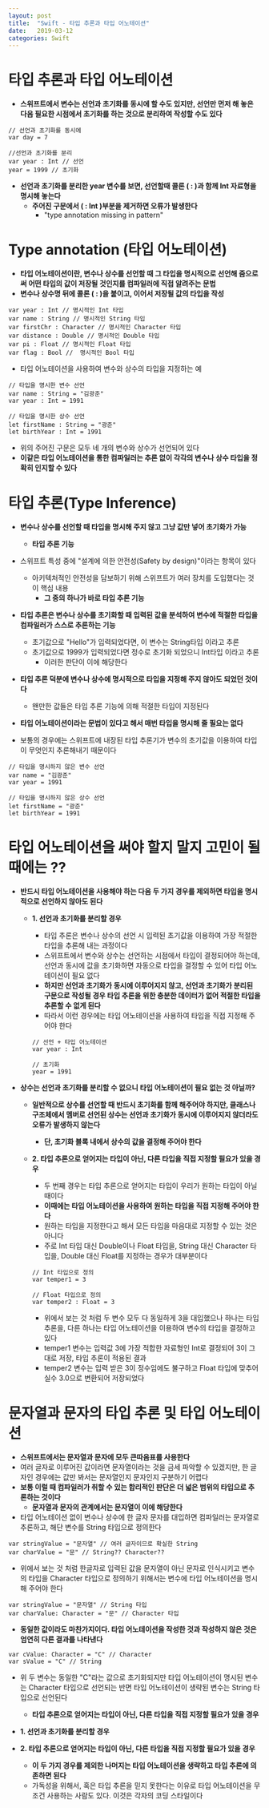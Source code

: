```yaml
---
layout: post
title:  "Swift - 타입 추론과 타입 어노테이션"
date:   2019-03-12
categories: Swift
---
```


# 타입 추론과 타입 어노테이션

- **스위프트에서 변수는 선언과 초기화를 동시에 할 수도 있지만, 선언만 먼저 해 놓은 다음 필요한 시점에서 초기화를 하는 것으로 분리하여 작성할 수도 있다**

```
// 선언과 초기화를 동시에
var day = 7

//선언과 초기화를 분리
var year : Int // 선언
year = 1999 // 초기화
```

- **선언과 초기화를 분리한 year 변수를 보면, 선언할때 콜론 ( : )과 함께 Int 자료형을 명시해 놓는다**
    - **주어진 구문에서 ( : Int )부분을 제거하면 오류가 발생한다**
        - "type annotation missing in pattern"

# Type annotation (타입 어노테이션)

- **타입 어노테이션이란, 변수나 상수를 선언할 때 그 타입을 명시적으로 선언해 줌으로써 어떤 타입의 값이 저장될 것인지를 컴파일러에 직접 알려주는 문법**
- **변수나 상수명 뒤에 콜론 ( : )을 붙이고, 이어서 저장될 값의 타입을 작성**

```
var year : Int // 명시적인 Int 타입
var name : String // 명시적인 String 타입
var firstChr : Character // 명시적인 Character 타입
var distance : Double // 명시적인 Double 타입
var pi : Float // 명시적인 Float 타입
var flag : Bool //  명시적인 Bool 타입
```

- 타입 어노테이션을 사용하여 변수와 상수의 타입을 지정하는 예

```
// 타입을 명시한 변수 선언
var name : String = "김광준"
var year : Int = 1991

// 타입을 명시한 상수 선언
let firstName : String = "광준"
let birthYear : Int = 1991
```

- 위의 주어진 구문은 모두 네 개의 변수와 상수가 선언되어 있다
- **이같은 타입 어노테이션을 통한 컴파일러는 추론 없이 각각의 변수나 상수 타입을 정확히 인지할 수 있다**

# 타입 추론(Type Inference)

- **변수나 상수를 선언할 때 타입을 명시해 주지 않고 그냥 값만 넣어 초기화가 가능**
    - **타입 추론 기능**
- 스위프트 특성 중에 "설계에 의한 안전성(Safety by design)"이라는 항목이 있다
    - 아키텍처적인 안전성을 담보하기 위해 스위프트가 여러 장치를 도입했다는 것이 핵심 내용
        - **그 중의 하나가 바로 타입 추론 기능**
- **타입 추론은 변수나 상수를 초기화할 때 입력된 값을 분석하여 변수에 적절한 타입을 컴파일러가 스스로 추론하는 기능**
    - 초기값으로 "Hello"가 입력되었다면, 이 변수는 String타입 이라고 추론
    - 초기값으로 1999가 입력되었다면 정수로 초기화 되었으니 Int타입 이라고 추론
        - 이러한 판단이 이에 해당한다
- **타입 추론 덕분에 변수나 상수에 명시적으로 타입을 지정해 주지 않아도 되었던 것이다**
    - 왠만한 값들은 타입 추론 기능에 의해 적절한 타입이 지정된다

- **타입 어노테이션이라는 문법이 있다고 해서 매번 타입을 명시해 줄 필요는 없다**
- 보통의 경우에는 스위프트에 내장된 타입 추론기가 변수의 초기값을 이용하여 타입이 무엇인지 추론해내기 때문이다

```
// 타입을 명시하지 않은 변수 선언
var name = "김광준"
var year = 1991

// 타입을 명시하지 않은 상수 선언
let firstName = "광준"
let birthYear = 1991
```

# 타입 어노테이션을 써야 할지 말지 고민이 될 때에는 ??

- **반드시 타입 어노테이션을 사용해야 하는 다음 두 가지 경우를 제외하면 타입을 명시적으로 선언하지 않아도 된다**
    - **1. 선언과 초기화를 분리할 경우**
        - 타입 추론은 변수나 상수의 선언 시 입력된 초기값을 이용하여 가장 적절한 타입을 추론해 내는 과정이다
        - 스위프트에서 변수와 상수는 선언하는 시점에서 타입이 결정되어야 하는데, 선언과 동시에 값을 초기화하면 자동으로 타입을 결정할 수 있어 타입 어노테이션이 필요 없다
        - **하지만 선언과 초기화가 동시에 이루어지지 않고, 선언과 초기화가 분리된 구문으로 작성될 경우 타입 추론을 위한 충분한 데이터가 없어 적절한 타입을 추론할 수 없게 된다**
        - 따라서 이런 경우에는 타입 어노테이션을 사용하여 타입을 직접 지정해 주어야 한다
        
        ```
        // 선언 + 타입 어노테이션
        var year : Int
        
        // 초기화
        year = 1991
        ```
- **상수는 선언과 초기화를 분리할 수 없으니 타입 어노테이션이 필요 없는 것 아닐까?**
    - **일반적으로 상수를 선언할 때 반드시 초기화를 함께 해주어야 하지만, 클래스나 구조체에서 멤버로 선언된 상수는 선언과 초기화가 동시에 이루어지지 않더라도 오류가 발생하지 않는다**
        - **단, 초기화 블록 내에서 상수의 값을 결정해 주어야 한다**
        
    - **2. 타입 추론으로 얻어지는 타입이 아닌, 다른 타입을 직접 지정할 필요가 있을 경우**
        - 두 번째 경우는 타입 추론으로 얻어지는 타입이 우리가 원하는 타입이 아닐 때이다
        - **이때에는 타입 어노테이션을 사용하여 원하는 타입을 직접 지정해 주어야 한다**
        - 원하는 타입을 지정한다고 해서 모든 타입을 마음대로 지정할 수 있는 것은 아니다
        - 주로 Int 타입 대신 Double이나 Float 타입을, String 대신 Character 타입을, Double 대신 Float를 지정하는 경우가 대부분이다
        
        ```
        // Int 타입으로 정의
        var temper1 = 3
        
        // Float 타입으로 정의
        var temper2 : Float = 3
        ```
        
        - 위에서 보는 것 처럼 두 변수 모두 다 동일하게 3을 대입했으나 하나는 타입 추론을, 다른 하나는 타입 어노테이션을 이용하여 변수의 타입을 결정하고 있다
        - temper1 변수는 입력값 3에 가장 적합한 자료형인 Int로 결정되어 3이 그대로 저장, 타입 추론이 적용된 결과
        - temper2 변수는 입력 받은 3이 정수임에도 불구하고 Float 타입에 맞추어 실수 3.0으로 변환되어 저장되었다

# 문자열과 문자의 타입 추론 및 타입 어노테이션

- **스위프트에서는 문자열과 문자에 모두 큰따옴표를 사용한다**
- 여러 글자로 이루어진 값이라면 문자열이라는 것을 금세 파악할 수 있겠지만, 한 글자인 경우에는 값만 봐서는 문자열인지 문자인지 구분하기 어렵다
- **보통 이럴 때 컴파일러가 취할 수 있는 합리적인 판단은 더 넓은 범위의 타입으로 추론하는 것이다**
    - **문자열과 문자의 관계에서는 문자열이 이에 해당한다**
- 타입 어노테이션 없이 변수나 상수에 한 글자 문자를 대입하면 컴파일러는 문자열로 추론하고, 해단 변수를 String 타입으로 정의한다

```
var stringValue = "문자열" // 여러 글자이므로 확실한 String
var charValue = "문" // String?? Character??
```

- 위에서 보는 것 처럼 한글자로 입력된 값을 문자열이 아닌 문자로 인식시키고 변수의 타입을 Character 타입으로 정의하기 위해서는 변수에 타입 어노테이션을 명시해 주어야 한다

```
var stringValue = "문자열" // String 타입
var charValue: Character = "문" // Character 타입
```

- **동일한 값이라도 마찬가지이다. 타입 어노테이션을 작성한 것과 작성하지 않은 것은 엄연히 다른 결과를 나타낸다**

```
var cValue: Character = "C" // Character
var sValue = "C" // String
```

- 위 두 변수는 동일한 "C"라는 값으로 초기화되지만 타입 어노테이션이 명시된 변수는 Character 타입으로 선언되는 반면 타입 어노테이션이 생략된 변수는 String 타입으로 선언된다
    - **타입 추론으로 얻어지는 타입이 아닌, 다른 타입을 직접 지정할 필요가 있을 경우**

- **1. 선언과 초기화를 분리할 경우**
- **2. 타입 추론으로 얻어지는 타입이 아닌, 다른 타입을 직접 지정할 필요가 있을 경우**
    - **이 두 가지 경우를 제외한 나머지는 타입 어노테이션을 생략하고 타입 추론에 의존하면 된다**
    - 가독성을 위해서, 혹은 타입 추론을 믿지 못한다는 이유로 타입 어노테이션을 무조건 사용하는 사람도 있다. 이것은 각자의 코딩 스타일이다
